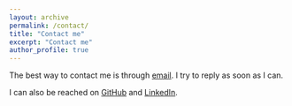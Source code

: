 ```yaml
---
layout: archive
permalink: /contact/
title: "Contact me"
excerpt: "Contact me"
author_profile: true
---
```


The best way to contact me is through [email](mailto:yma473@gatech.edu). I try to reply as soon as I can.

I can also be reached on [GitHub](https://github.com/yma17) and [LinkedIn](https://www.linkedin.com/in/yingchen-ma/).
